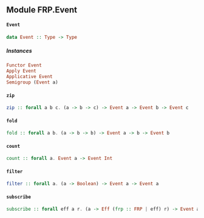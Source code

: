 ## Module FRP.Event

#### `Event`

``` purescript
data Event :: Type -> Type
```

##### Instances
``` purescript
Functor Event
Apply Event
Applicative Event
Semigroup (Event a)
```

#### `zip`

``` purescript
zip :: forall a b c. (a -> b -> c) -> Event a -> Event b -> Event c
```

#### `fold`

``` purescript
fold :: forall a b. (a -> b -> b) -> Event a -> b -> Event b
```

#### `count`

``` purescript
count :: forall a. Event a -> Event Int
```

#### `filter`

``` purescript
filter :: forall a. (a -> Boolean) -> Event a -> Event a
```

#### `subscribe`

``` purescript
subscribe :: forall eff a r. (a -> Eff (frp :: FRP | eff) r) -> Event a -> Eff (frp :: FRP | eff) Unit
```


